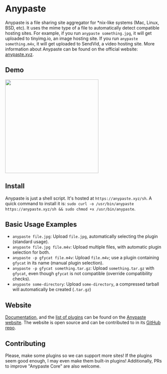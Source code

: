 # Anypaste

Anypaste is a file sharing site aggregator for *nix-like systems (Mac, Linux, BSD, etc). It uses the mime type of a file to automatically detect compatible hosting sites. For example, if you run `anypaste something.jpg`, it will get uploaded to tinyimg.io, an image hosting site. If you run `anypaste something.m4v`, it will get uploaded to SendVid, a video hosting site. More information about Anypaste can be found on the official website: [anypaste.xyz](https://anypaste.xyz).

## Demo

<a href="https://asciinema.org/a/144137" target="_blank"><img src="https://asciinema.org/a/144137.png" height='300px' /></a>

## Install

Anypaste is just a shell script. It's hosted at `https://anypaste.xyz/sh`. A quick command to install it is: `sudo curl -o /usr/bin/anypaste https://anypaste.xyz/sh && sudo chmod +x /usr/bin/anypaste`.

## Basic Usage Examples

* `anypaste file.jpg`: Upload `file.jpg`, automatically selecting the plugin (standard usage).
* `anypaste file.jpg file.m4v`: Upload multiple files, with automatic plugin selection for both.
* `anypaste -p gfycat file.m4v`: Upload `file.m4v`; use a plugin containing `gfycat` in its name (manual plugin selection).
* `anypaste -p gfycat something.tar.gz`: Upload `something.tar.gz` with `gfycat`, even though `gfycat` is not compatible (override compatibility checks).
* `anypaste some-directory`: Upload `some-directory`, a compressed tarball will automatically be created (`.tar.gz`)

## Website

[Documentation](https://anypaste.xyz/docs.html), and the [list of plugins](https://anypaste.xyz/plugins.html) can be found on the [Anypaste website](https://anypaste.xyz). The website is open source and can be contributed to in its [GitHub repo](https://github.com/markasoftware/anypaste-website).

## Contributing

Please, make some plugins so we can support more sites! If the plugins seem good enough, I may even make them built-in plugins! Additionally, PRs to improve "Anypaste Core" are also welcome.